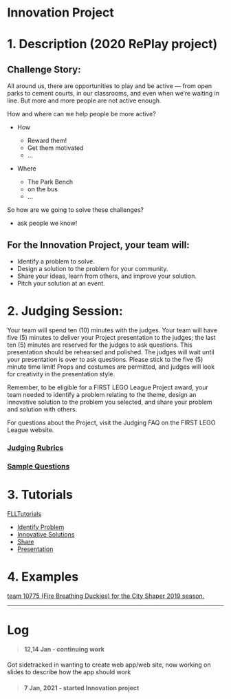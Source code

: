 # Innovation Project 

# 1. Description (2020 RePlay project)


## Challenge Story:

All around us, there are opportunities to play and be active — from open parks to cement courts, in our classrooms, and even when we’re waiting in line. But more and more people are not active enough.

How and where can we help people be more active?
* How
  * Reward them!
  * Get them motivated
  * ...

* Where
  * The Park Bench
  * on the bus
  * ...

So how are we going to solve these challenges?
* ask people we know!


## For the Innovation Project, your team will:

* Identify a problem to solve.
* Design a solution to the problem for your community.
* Share your ideas, learn from others, and improve your solution.
* Pitch your solution at an event.


# 2. Judging Session:

Your team will spend ten (10) minutes with the judges. Your team will have five (5) minutes to deliver your
Project presentation to the judges; the last ten (5) minutes are reserved for the
judges to ask questions. This presentation should be rehearsed and polished. The judges will wait until your
presentation is over to ask questions. Please stick to the five (5) minute time limit! Props and costumes are
permitted, and judges will look for creativity in the presentation style.

Remember, to be eligible for a FIRST LEGO League Project award, your team needed to identify a problem
relating to the theme, design an innovative solution to the problem you selected, and share your problem and
solution with others.

For questions about the Project, visit the Judging FAQ on the FIRST LEGO League website.

### [Judging Rubrics](rubricsProject.pdf)

### [Sample Questions](2-InterviewSampleQuestions-Project-Rick.pdf)

# 3. Tutorials

[FLLTutorials](http://flltutorials.com/Project.html)
* [Identify Problem](http://flltutorials.com/translations/en-us/Project/Identify.pdf)
* [Innovative Solutions](http://flltutorials.com/translations/en-us/Project/InnovativeSolution.pdf)
* [Share](http://flltutorials.com/translations/en-us/Project/Sharing.pdf)
* [Presentation](http://flltutorials.com/translations/en-us/Project/Presentation.pdf)

# 4. Examples
[team 10775 (Fire Breathing Duckies) for the City Shaper 2019 season.](https://www.youtube.com/watch?v=-GY8W_uzA-A)

--------
# Log
> #### 12,14 Jan - continuing work
Got sidetracked in wanting to create web app/web site, now working on slides to describe how the app should work
> #### 7 Jan, 2021 - started Innovation project
